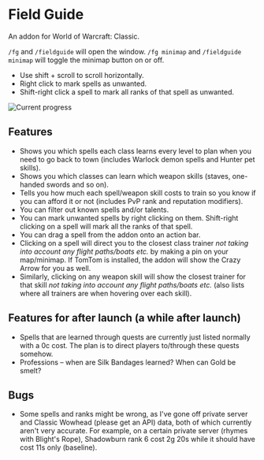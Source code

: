# Field Guide
An addon for World of Warcraft: Classic.

`/fg` and `/fieldguide` will open the window.
`/fg minimap` and `/fieldguide minimap` will toggle the minimap button on or off.

- Use shift + scroll to scroll horizontally.
- Right click to mark spells as unwanted.
- Shift-right click a spell to mark all ranks of that spell as unwanted.

![Current progress](https://i.imgur.com/CIbDcin.png)

## Features
- Shows you which spells each class learns every level to plan when you need to go back to town (includes Warlock demon spells and Hunter pet skills).
- Shows you which classes can learn which weapon skills (staves, one-handed swords and so on).
- Tells you how much each spell/weapon skill costs to train so you know if you can afford it or not (includes PvP rank and reputation modifiers).
- You can filter out known spells and/or talents.
- You can mark unwanted spells by right clicking on them. Shift-right clicking on a spell will mark all the ranks of that spell.
- You can drag a spell from the addon onto an action bar.
- Clicking on a spell will direct you to the closest class trainer *not taking into account any flight paths/boats etc.* by making a pin on your map/minimap. If TomTom is installed, the addon will show the Crazy Arrow for you as well.
- Similarly, clicking on any weapon skill will show the closest trainer for that skill *not taking into account any flight paths/boats etc.* (also lists where all trainers are when hovering over each skill).

## Features for after launch (a while after launch)
- Spells that are learned through quests are currently just listed normally with a 0c cost. The plan is to direct players to/through these quests somehow.
- Professions – when are Silk Bandages learned? When can Gold be smelt?

## Bugs
- Some spells and ranks might be wrong, as I've gone off private server and Classic Wowhead (please get an API) data, both of which currently aren't very accurate. For example, on a certain private server (rhymes with Blight's Rope), Shadowburn rank 6 cost 2g 20s while it should have cost 11s only (baseline).
